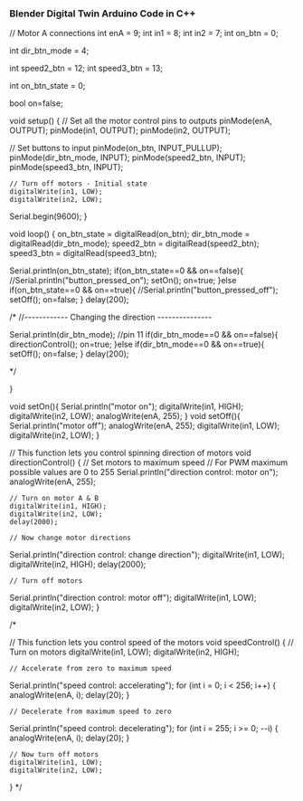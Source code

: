 ### Blender Digital Twin Arduino Code in C++ 

// Motor A connections
int enA = 9;
int in1 = 8;
int in2 = 7;
int on_btn = 0;

int dir_btn_mode = 4;

int speed2_btn = 12;
int speed3_btn = 13;

int  on_btn_state = 0;

bool on=false;

void setup() {
	// Set all the motor control pins to outputs
	pinMode(enA, OUTPUT);
	pinMode(in1, OUTPUT);
	pinMode(in2, OUTPUT);

  // Set buttons to input
  pinMode(on_btn, INPUT_PULLUP);
  pinMode(dir_btn_mode, INPUT);
  pinMode(speed2_btn, INPUT);
  pinMode(speed3_btn, INPUT);

	
	// Turn off motors - Initial state
	digitalWrite(in1, LOW);
	digitalWrite(in2, LOW);

  Serial.begin(9600);
}

void loop() {
  on_btn_state = digitalRead(on_btn);
  dir_btn_mode = digitalRead(dir_btn_mode); 
  speed2_btn = digitalRead(speed2_btn);
  speed3_btn = digitalRead(speed3_btn);
  
  Serial.println(on_btn_state);
  if(on_btn_state==0 && on==false){
    //Serial.println("button_pressed_on");
    setOn();
    on=true;
  }else if(on_btn_state==0 && on==true){
    //Serial.println("button_pressed_off");
    setOff();
    on=false;
  } 
  delay(200);


/*
//------------ Changing the direction ---------------

  Serial.println(dir_btn_mode); //pin 11
  if(dir_btn_mode==0 && on==false){
    directionControl();
    on=true;
  }else if(dir_btn_mode==0 && on==true){
    setOff();
    on=false;
  } 
  delay(200);
  
*/

}
 
void setOn(){
  Serial.println("motor on");
  digitalWrite(in1, HIGH);
	digitalWrite(in2, LOW);
  analogWrite(enA, 255);
}
void setOff(){
  Serial.println("motor off");
	analogWrite(enA, 255);
  digitalWrite(in1, LOW);
	digitalWrite(in2, LOW);
}


// This function lets you control spinning direction of motors
void directionControl() {
	// Set motors to maximum speed
	// For PWM maximum possible values are 0 to 255
  Serial.println("direction control: motor on");
	analogWrite(enA, 255);

	// Turn on motor A & B
	digitalWrite(in1, HIGH);
	digitalWrite(in2, LOW);
	delay(2000);
	
	// Now change motor directions
  Serial.println("direction control: change direction");
	digitalWrite(in1, LOW);
	digitalWrite(in2, HIGH);
	delay(2000);
	
	// Turn off motors
  Serial.println("direction control: motor off");
	digitalWrite(in1, LOW);
	digitalWrite(in2, LOW);
}

/*

// This function lets you control speed of the motors
void speedControl() {
	// Turn on motors
	digitalWrite(in1, LOW);
	digitalWrite(in2, HIGH);
	
	// Accelerate from zero to maximum speed
  Serial.println("speed control: accelerating");
	for (int i = 0; i < 256; i++) {
		analogWrite(enA, i);
		delay(20);
	}
	
	// Decelerate from maximum speed to zero
  Serial.println("speed control: decelerating");
	for (int i = 255; i >= 0; --i) {
		analogWrite(enA, i);
		delay(20);
	}
	
	// Now turn off motors
	digitalWrite(in1, LOW);
	digitalWrite(in2, LOW);
}
*/

